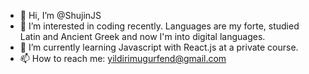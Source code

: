 - 👋 Hi, I’m @ShujinJS
- 👀 I’m interested in coding recently. Languages are my forte, studied Latin and Ancient Greek and now I'm into digital languages.
- 🌱 I’m currently learning Javascript with React.js at a private course.
- 📫 How to reach me: yildirimugurfend@gmail.com

<!---
ShujinJS/ShujinJS is a ✨ special ✨ repository because its `README.md` (this file) appears on your GitHub profile.
You can click the Preview link to take a look at your changes.
--->
